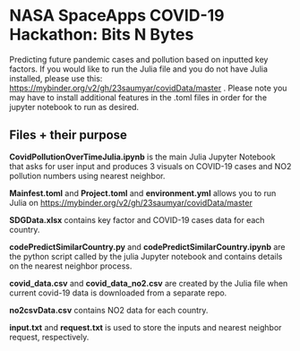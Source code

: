 # NASA SpaceApps COVID-19 Hackathon: Bits N Bytes
Predicting future pandemic cases and pollution based on inputted key factors.
If you would like to run the Julia file and you do not have Julia installed, please use this: https://mybinder.org/v2/gh/23saumyar/covidData/master . Please note you may have to install additional features in the .toml files in order for the jupyter notebook to run as desired.

## Files + their purpose

**CovidPollutionOverTimeJulia.ipynb** is the main Julia Jupyter Notebook that asks for user input and produces 3 visuals on COVID-19 cases and NO2 pollution numbers using nearest neighbor.

**Mainfest.toml** and **Project.toml** and **environment.yml** allows you to run Julia on https://mybinder.org/v2/gh/23saumyar/covidData/master 

**SDGData.xlsx** contains key factor and COVID-19 cases data for each country.

**codePredictSimilarCountry.py** and **codePredictSimilarCountry.ipynb** are the python script called by the julia Jupyter notebook and contains details on the nearest neighbor process.

**covid_data.csv** and **covid_data_no2.csv** are created by the Julia file when current covid-19 data is downloaded from a separate repo.

**no2csvData.csv** contains NO2 data for each country.

**input.txt** and **request.txt** is used to store the inputs and nearest neighbor request, respectively.
